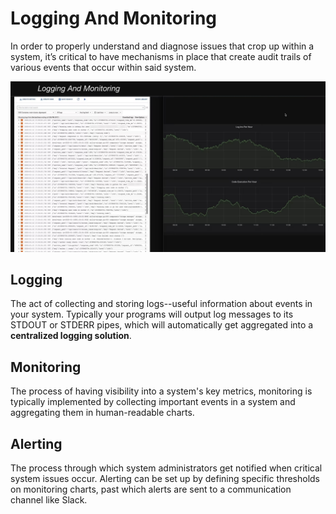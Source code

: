 # Logging And Monitoring

  In order to properly understand and diagnose issues that crop up within a system, it’s critical to have mechanisms in place that create audit trails of various events that occur within said system.

![](./logging_and_monitoring.PNG)

## Logging

  The act of collecting and storing logs--useful information about events in
  your system. Typically your programs will output log messages to its STDOUT
  or STDERR pipes, which will automatically get aggregated into a <b>centralized
  logging solution</b>.

## Monitoring

  The process of having visibility into a system's key metrics, monitoring is
  typically implemented by collecting important events in a system and
  aggregating them in human-readable charts.

## Alerting

  The process through which system administrators get notified when critical
  system issues occur. Alerting can be set up by defining specific thresholds
  on monitoring charts, past which alerts are sent to a communication channel
  like Slack.
